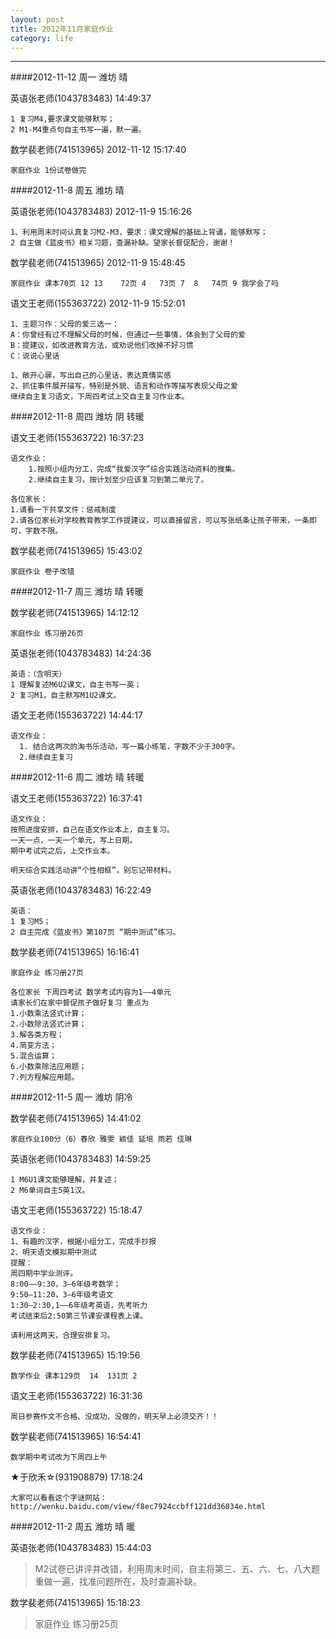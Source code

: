 ```yaml
---
layout: post
title: 2012年11月家庭作业
category: life
---
```



---


####2012-11-12  周一 潍坊 晴

英语张老师(1043783483)  14:49:37

    1 复习M4,要求课文能够默写；
    2 M1-M4重点句自主书写一遍，默一遍。

数学裴老师(741513965) 2012-11-12 15:17:40

    家庭作业 1份试卷做完    
    

####2012-11-8  周五 潍坊 晴

英语张老师(1043783483) 2012-11-9 15:16:26

    1、利用周末时间认真复习M2-M3，要求：课文理解的基础上背诵，能够默写；
    2 自主做《蓝皮书》相关习题，查漏补缺。望家长督促配合，谢谢！

数学裴老师(741513965) 2012-11-9 15:48:45

    家庭作业 课本70页 12 13    72页 4   73页 7  8   74页 9 我学会了吗 
    
语文王老师(155363722) 2012-11-9 15:52:01

    1、主题习作：父母的爱三选一：
    A：你曾经有过不理解父母的时候，但通过一些事情，体会到了父母的爱
    B：提建议，如改进教育方法，或劝说他们改掉不好习惯
    C：说说心里话

    1、敞开心扉，写出自己的心里话，表达真情实感
    2、抓住事件展开描写，特别是外貌、语言和动作等描写表现父母之爱
    继续自主复习语文，下周四考试上交自主复习作业本。

####2012-11-8  周四 潍坊 阴 转暖

语文王老师(155363722)  16:37:23

    语文作业：
        1.按照小组内分工，完成“我爱汉字”综合实践活动资料的搜集。
        2.继续自主复习，按计划至少应该复习到第二单元了。
    
    各位家长：
    1.请看一下共享文件：惩戒制度
    2.请各位家长对学校教育教学工作提建议，可以直接留言，可以写张纸条让孩子带来，一条即可，字数不限。

数学裴老师(741513965) 15:43:02 

    家庭作业 卷子改错


####2012-11-7  周三 潍坊 晴 转暖

数学裴老师(741513965)  14:12:12

    家庭作业 练习册26页

英语张老师(1043783483)  14:24:36

    英语：（含明天）
    1 理解复述M6U2课文，自主书写一英；
    2 复习M1，自主默写M1U2课文。

语文王老师(155363722)  14:44:17

    语文作业：
      1. 结合这两次的淘书乐活动，写一篇小练笔，字数不少于300字。
      2.继续自主复习

####2012-11-6  周二 潍坊 晴 转暖

语文王老师(155363722)  16:37:41

    语文作业：
    按照进度安排，自己在语文作业本上，自主复习。
    一天一点，一天一个单元，写上日期。
    期中考试完之后，上交作业本。
    
    明天综合实践活动讲“个性相框”，别忘记带材料。

英语张老师(1043783483) 16:22:49 

    英语：
    1 复习M5；
    2 自主完成《蓝皮书》第107页 “期中测试”练习。


数学裴老师(741513965)  16:16:41

    家庭作业 练习册27页
    
    各位家长 下周四考试 数学考试内容为1——4单元 
    请家长们在家中督促孩子做好复习 重点为  
    1.小数乘法竖式计算；
    2.小数除法竖式计算；
    3.解各类方程；
    4.简变方法；
    5.混合运算；
    6.小数乘除法应用题；
    7.列方程解应用题。

####2012-11-5  周一 潍坊 阴冷

数学裴老师(741513965)  14:41:02

    家庭作业100分（6）春欣 雅雯 颖佳 延培 雨若 佳琳

英语张老师(1043783483)  14:59:25

    1 M6U1课文能够理解，并复述；  
    2 M6单词自主5英1汉。

语文王老师(155363722)  15:18:47

    语文作业：  
    1、有趣的汉字，根据小组分工，完成手抄报  
    2、明天语文模拟期中测试  
    提醒：
    周四期中学业测评。
    8:00——9:30，3—6年级考数学；
    9:50—11:20，3—6年级考语文
    1:30—2:30,1——6年级考英语，先考听力
    考试结束后2:50第三节课安课程表上课。
    
    请利用这两天，合理安排复习。

数学裴老师(741513965)  15:19:56
    
    数学作业 课本129页  14  131页 2
    
语文王老师(155363722)  16:31:36

    周日参赛作文不合格、没成功、没做的，明天早上必须交齐！！

数学裴老师(741513965)  16:54:41

    数学期中考试改为下周四上午
    
★于欣禾☆(931908879)  17:18:24
    
    大家可以看看这个字谜网站：http://wenku.baidu.com/view/f8ec7924ccbff121dd36834e.html
    


####2012-11-2  周五 潍坊 晴 暖

英语张老师(1043783483)  15:44:03

>M2试卷已讲评并改错，利用周末时间，自主将第三、五、六、七、八大题重做一遍，找准问题所在，及时查漏补缺。

数学裴老师(741513965) 15:18:23 

>家庭作业 练习册25页

